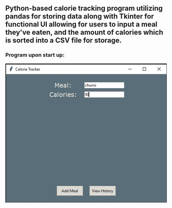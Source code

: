 ## Python-based calorie tracking program utilizing pandas for storing data along with Tkinter for functional UI allowing for users to input a meal they've eaten, and the amount of calories which is sorted into a CSV file for storage.

### Program upon start up:
![Alt text](Capture.jpg)
